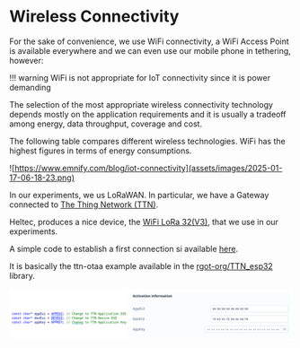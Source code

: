 # Wireless Connectivity

For the sake of convenience, we use WiFi connectivity, a WiFi Access Point is available everywhere and we can even use our mobile phone in tethering, however:

!!! warning
    WiFi is not appropriate for IoT connectivity since it is power demanding

The selection of the most appropriate wireless connectivity technology depends mostly on the application requirements and it is usually a tradeoff among energy, data throughput, coverage and cost.

The following table compares different wireless technologies. WiFi has the highest figures in terms of energy consumptions. 

![https://www.emnify.com/blog/iot-connectivity](assets/images/2025-01-17-06-18-23.png)



In our experiments, we us LoRaWAN. In particular, we have a Gateway connected to [The Thing Network (TTN)](https://www.thethingsnetwork.org/).

Heltec, produces a nice device, the [WiFi LoRa 32(V3)](https://heltec.org/project/wifi-lora-32-v3/), that we use in our experiments. 

A simple code to establish a first connection si available [here](https://github.com/andreavitaletti/PlatformIO/tree/main/Projects/TTN_connection). 

It is basically the ttn-otaa example available in the [rgot-org/TTN_esp32](https://registry.platformio.org/libraries/rgot-org/TTN_esp32/examples) library.

![](assets/images/2025-01-18-08-11-47.png)